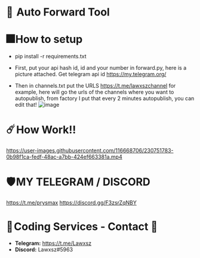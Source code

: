 # 💖  Auto Forward Tool


# 🎆 How to setup
- pip install -r requirements.txt
- First, put your api hash id, id and your number in forward.py, here is a picture attached. Get telegram api id https://my.telegram.org/

- Then in channels.txt put the URLS https://t.me/lawxszchannel for example, 
here will go the urls of the channels where you want to autopublish, from factory I put that every 2 minutes autopublish, you can edit that!
![image](https://user-images.githubusercontent.com/116668706/230751359-ac920a33-91c6-4731-a9f2-4db55c0c5042.png)

# ☄️ How Work!!


https://user-images.githubusercontent.com/116668706/230751783-0b98f1ca-fedf-48ac-a7bb-424ef663381a.mp4

# 🛡️ MY TELEGRAM / DISCORD
https://t.me/prysmax
https://discord.gg/F3zsrZqNBY

# 🔰 **Coding Services - Contact** 🔰 
- **Telegram:** https://t.me/Lawxsz
- **Discord:** Lawxsz#5963

